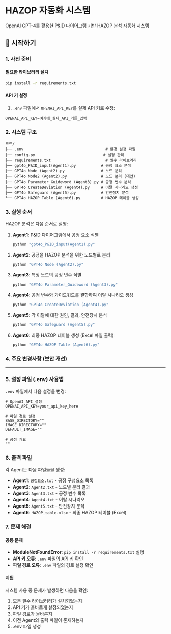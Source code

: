 # HAZOP 자동화 시스템

OpenAI GPT-4를 활용한 P&ID 다이어그램 기반 HAZOP 분석 자동화 시스템

## 🚀 시작하기

### 1. 사전 준비

#### 필요한 라이브러리 설치
```bash
pip install -r requirements.txt
```

#### API 키 설정
1. `.env` 파일에서 `OPENAI_API_KEY`를 실제 API 키로 수정:
```env
OPENAI_API_KEY=여기에_실제_API_키를_입력
```
### 2. 시스템 구조

```
코드/
├── .env                                    # 환경 설정 파일
├── config.py                              # 설정 관리
├── requirements.txt                        # 필수 라이브러리
├── gpt4o_P&ID_input(Agent1).py           # 공정 요소 분석
├── GPT4o Node (Agent2).py                # 노드 분리
├── GPT4o Node2 (Agent2).py               # 노드 분리 (대안)
├── GPT4o Parameter_Guideword (Agent3).py # 공정 변수 분석
├── GPT4o CreateDeviation (Agent4).py     # 이탈 시나리오 생성
├── GPT4o Safeguard (Agent5).py           # 안전장치 분석
└── GPT4o HAZOP Table (Agent6).py         # HAZOP 테이블 생성
```

### 3. 실행 순서

HAZOP 분석은 다음 순서로 실행:

1. **Agent1**: P&ID 다이어그램에서 공정 요소 식별
   ```bash
   python "gpt4o_P&ID_input(Agent1).py"
   ```

2. **Agent2**: 공정을 HAZOP 분석을 위한 노드별로 분리
   ```bash
   python "GPT4o Node (Agent2).py"
   ```

3. **Agent3**: 특정 노드의 공정 변수 식별
   ```bash
   python "GPT4o Parameter_Guideword (Agent3).py"
   ```

4. **Agent4**: 공정 변수와 가이드워드를 결합하여 이탈 시나리오 생성
   ```bash
   python "GPT4o CreateDeviation (Agent4).py"
   ```

5. **Agent5**: 각 이탈에 대한 원인, 결과, 안전장치 분석
   ```bash
   python "GPT4o Safeguard (Agent5).py"
   ```

6. **Agent6**: 최종 HAZOP 테이블 생성 (Excel 파일 출력)
   ```bash
   python "GPT4o HAZOP Table (Agent6).py"
   ```

### 4. 주요 변경사항 (보안 개선)
---

### 5. 설정 파일 (.env) 사용법

`.env` 파일에서 다음 설정을 변경:

```env
# OpenAI API 설정
OPENAI_API_KEY=your_api_key_here

# 파일 경로 설정
BASE_DIRECTORY=""
IMAGE_DIRECTORY=""
DEFAULT_IMAGE=""

# 공정 개요
""
```

### 6. 출력 파일

각 Agent는 다음 파일들을 생성:

- **Agent1**: `공정요소.txt` - 공정 구성요소 목록
- **Agent2**: `Agent2.txt` - 노드별 분리 결과
- **Agent3**: `Agent3.txt` - 공정 변수 목록
- **Agent4**: `Agent4.txt` - 이탈 시나리오
- **Agent5**: `Agent5.txt` - 안전장치 분석
- **Agent6**: `HAZOP_table.xlsx` - 최종 HAZOP 테이블 (Excel)

### 7. 문제 해결

#### 공통 문제
- **ModuleNotFoundError**: `pip install -r requirements.txt` 실행
- **API 키 오류**: `.env` 파일의 API 키 확인
- **파일 경로 오류**: `.env` 파일의 경로 설정 확인

#### 지원
시스템 사용 중 문제가 발생하면 다음을 확인:
1. 모든 필수 라이브러리가 설치되었는지
2. API 키가 올바르게 설정되었는지
3. 파일 경로가 올바른지
4. 이전 Agent의 출력 파일이 존재하는지
5. .env 파일 생성
